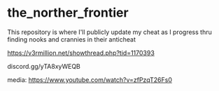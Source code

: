 # the_norther_frontier

This repository is where I'll publicly update my cheat as I progress thru finding nooks and crannies in their anticheat

https://v3rmillion.net/showthread.php?tid=1170393

discord.gg/yTA8xyWEQB

media: https://www.youtube.com/watch?v=zfPzqT26Fs0
